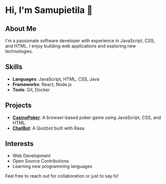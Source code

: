 # Hi, I'm Samupietila 👋

## About Me
I'm a passionate software developer with experience in JavaScript, CSS, and HTML. I enjoy building web applications and exploring new technologies.

## Skills
- **Languages**: JavaScript, HTML, CSS, Java
- **Frameworks**: React, Node.js
- **Tools**: Git, Docker

## Projects
- **[CasinoPoker](https://github.com/Samupietila/CasinoPoker)**: A browser-based poker game using JavaScript, CSS, and HTML.
- **[ChatBot](https://github.com/Samupietila/AI-Chatbot)**: A Quizbot built with Rasa.

## Interests
- Web Development
- Open Source Contributions
- Learning new programming languages

Feel free to reach out for collaboration or just to say hi!

<!--
**Samupietila/Samupietila** is a ✨ _special_ ✨ repository because its `README.md` (this file) appears on your GitHub profile.

Here are some ideas to get you started:

- 🔭 I’m currently working on ...
- 🌱 I’m currently learning ...
- 👯 I’m looking to collaborate on ...
- 🤔 I’m looking for help with ...
- 💬 Ask me about ...
- 📫 How to reach me: ...
- 😄 Pronouns: ...
- ⚡ Fun fact: ...
-->
